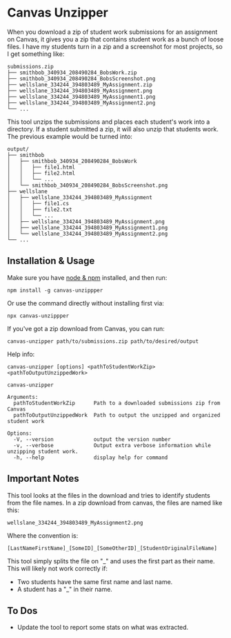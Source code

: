 # Canvas Unzipper

When you download a zip of student work submissions for an assignment on Canvas, it gives you a zip that contains student work as a bunch of loose files. I have my students turn in a zip and a screenshot for most projects, so I get something like:

```
submissions.zip
├── smithbob_340934_208490284_BobsWork.zip
├── smithbob_340934_208490284_BobsScreenshot.png
├── wellslane_334244_394803489_MyAssignment.zip
├── wellslane_334244_394803489_MyAssignment.png
├── wellslane_334244_394803489_MyAssignment1.png
├── wellslane_334244_394803489_MyAssignment2.png
└── ...
```

This tool unzips the submissions and places each student's work into a directory. If a student submitted a zip, it will also unzip that students work. The previous example would be turned into:

```
output/
├── smithbob
│   ├── smithbob_340934_208490284_BobsWork
│   │   ├── file1.html
│   │   ├── file2.html
│   │   └── ...
│   └── smithbob_340934_208490284_BobsScreenshot.png
├── wellslane
│   ├── wellslane_334244_394803489_MyAssignment
│   │   ├── file1.cs
│   │   ├── file2.txt
│   │   └── ...
│   ├── wellslane_334244_394803489_MyAssignment.png
│   ├── wellslane_334244_394803489_MyAssignment1.png
│   └── wellslane_334244_394803489_MyAssignment2.png
└── ...
```

## Installation & Usage

Make sure you have [node & npm](https://nodejs.org/en/) installed, and then run:

```
npm install -g canvas-unzippper
```

Or use the command directly without installing first via:

```
npx canvas-unzippper
```

If you've got a zip download from Canvas, you can run:

```
canvas-unzipper path/to/submissions.zip path/to/desired/output
```

Help info:

```
canvas-unzipper [options] <pathToStudentWorkZip> <pathToOutputUnzippedWork>

canvas-unzipper

Arguments:
  pathToStudentWorkZip      Path to a downloaded submissions zip from Canvas
  pathToOutputUnzippedWork  Path to output the unzipped and organized student work

Options:
  -V, --version             output the version number
  -v, --verbose             Output extra verbose information while unzipping student work.
  -h, --help                display help for command
```

## Important Notes

This tool looks at the files in the download and tries to identify students from the file names. In a zip download from canvas, the files are named like this:

```
wellslane_334244_394803489_MyAssignment2.png
```

Where the convention is:

```
[LastNameFirstName]_[SomeID]_[SomeOtherID]_[StudentOriginalFileName]
```

This tool simply splits the file on "_" and uses the first part as their name. This will likely not work correctly if:

- Two students have the same first name and last name.
- A student has a "_" in their name.

## To Dos

- Update the tool to report some stats on what was extracted.
